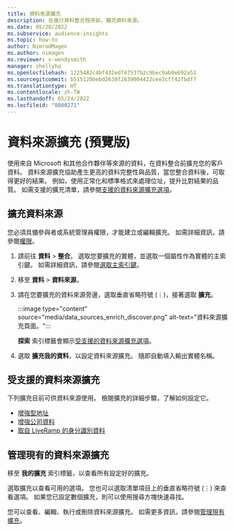 ```yaml
---
title: 資料來源擴充
description: 在進行資料整合程序前，擴充資料來源。
ms.date: 05/20/2022
ms.subservice: audience-insights
ms.topic: how-to
author: NimrodMagen
ms.author: nimagen
ms.reviewer: v-wendysmith
manager: shellyha
ms.openlocfilehash: 1225482c4bf432ed747537b2c9bec9ab0e692a51
ms.sourcegitcommit: b515120bebd2638f2639004422cee3cff42fbdf7
ms.translationtype: HT
ms.contentlocale: zh-TW
ms.lasthandoff: 05/24/2022
ms.locfileid: "8800271"
---
```

# <a name="enrichment-for-data-sources-preview"></a>資料來源擴充 (預覽版)

使用來自 Microsoft 和其他合作夥伴等來源的資料，在資料整合前擴充您的客戶資料。 資料來源擴充協助產生更高的資料完整性與品質，當您整合資料後，可取得更好的結果。 例如，使用正常化和標準格式來處理位址，提升比對結果的品質。 如需支援的擴充清單，請參閱[支援的資料來源擴充選項](#supported-data-source-enrichments)。

## <a name="enrich-a-data-source"></a>擴充資料來源

您必須具備參與者或系統管理員權限，才能建立或編輯擴充。 如需詳細資訊，請參閱[權限](permissions.md)。  

1. 請前往 **資料** > **整合**。 選取您要擴充的實體，並選取一個屬性作為實體的主索引鍵。 如需詳細資訊，請參閱[選取主索引鍵](map-entities.md#select-primary-key-and-semantic-type-for-attributes)。

1. 移至 **資料** > **資料來源**。

1. 請在您要擴充的資料來源旁邊，選取垂直省略符號 (&vellip;)，接著選取 **擴充**。

   :::image type="content" source="media/data_sources_enrich_discover.png" alt-text="資料來源擴充頁面。":::

   **探索** 索引標籤會顯示[受支援的資料來源擴充選項](#supported-data-source-enrichments)。

1. 選取 **擴充我的資料**，以設定資料來源擴充。 隨即自動填入輸出實體名稱。

## <a name="supported-data-source-enrichments"></a>受支援的資料來源擴充

下列擴充目前可供資料來源使用。 檢閱擴充的詳細步驟，了解如何設定它。

- [增強型地址](enrichment-enhanced-addresses.md)
- [增強公司資料](enrichment-enhanced-company-data.md)
- [取自 LiveRamp 的身分識別資料](enrichment-liveramp.md)

## <a name="manage-existing-data-source-enrichments"></a>管理現有的資料來源擴充

移至 **我的擴充** 索引標籤，以查看所有設定好的擴充。

選取擴充以查看可用的選項。 您也可以選取清單項目上的垂直省略符號 (&vellip;) 來查看選項。 如果您已設定數個擴充，則可以使用搜尋方塊快速尋找。

您可以查看、編輯、執行或刪除資料來源擴充。 如需更多資訊，請參閱[管理現有擴充](enrichment-hub.md)。

